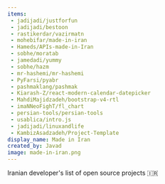 ```yaml
---
items:
 - jadijadi/justforfun
 - jadijadi/bestoon
 - rastikerdar/vazirmatn
 - mohebifar/made-in-iran
 - Hameds/APIs-made-in-Iran
 - sobhe/moratab
 - jamedadi/yummy
 - sobhe/hazm
 - mr-hashemi/mr-hashemi
 - PyFarsi/pyabr
 - pashmaklang/pashmak
 - Kiarash-Z/react-modern-calendar-datepicker
 - MahdiMajidzadeh/bootstrap-v4-rtl
 - imaNNeoFighT/fl_chart
 - persian-tools/persian-tools
 - usablica/intro.js
 - jadijadi/linuxandlife
 - KambizAsadzadeh/Project-Template
display_name: Made in Iran
created_by: Javad
image: made-in-iran.png
---
```


Iranian developer's list of open source projects :iran:
